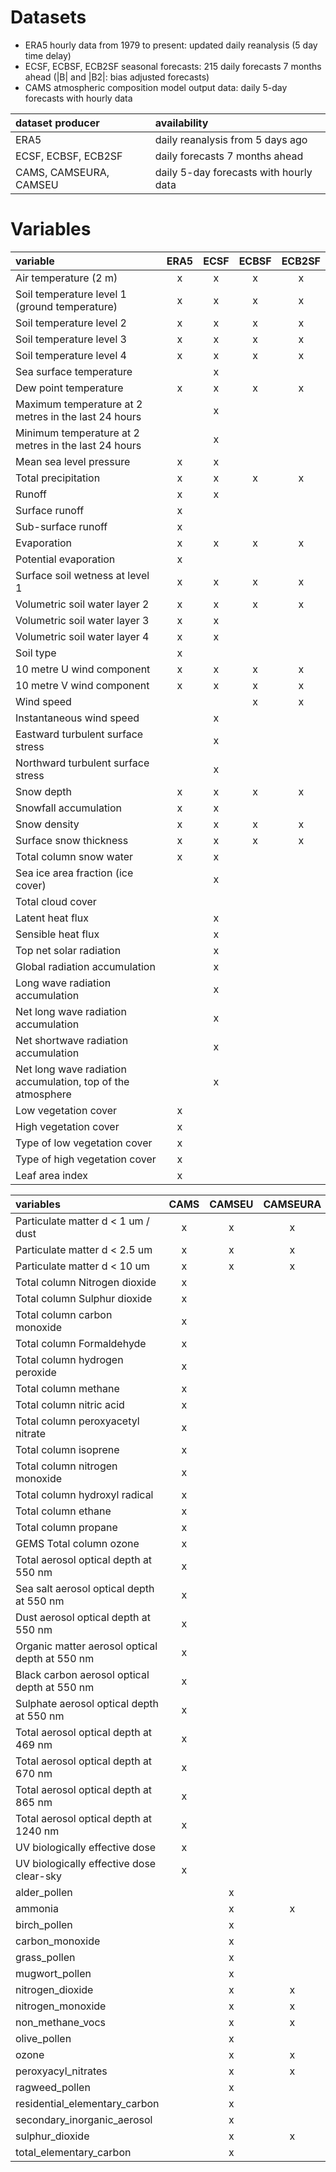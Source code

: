 # Datasets

* ERA5 hourly data from 1979 to present: updated daily reanalysis (5 day time delay) 
* ECSF, ECBSF, ECB2SF seasonal forecasts: 215 daily forecasts 7 months ahead (|B| and |B2|: bias adjusted forecasts)
* CAMS atmospheric composition model output data: daily 5-day forecasts with hourly data

|dataset producer|availability|
|:---|:---|
|ERA5| daily reanalysis from 5 days ago |
|ECSF, ECBSF, ECB2SF| daily forecasts 7 months ahead |
|CAMS, CAMSEURA, CAMSEU| daily 5-day forecasts with hourly data|

# Variables

| variable                                                   | ERA5| ECSF | ECBSF | ECB2SF | 
|:-----------------------------------------------------------|:---:|:----:|:-----:|:------:|
| Air temperature (2 m)                                      | x   | x    | x     | x      |      
| Soil temperature level 1 (ground temperature)              | x   | x    | x     | x      |      
| Soil temperature level 2                                   | x   | x    | x     | x      |      
| Soil temperature level 3                                   | x   | x    | x     | x      |      
| Soil temperature level 4                                   | x   | x    | x     | x      |      
| Sea surface temperature                                    |     | x    |       |        |      
| Dew point temperature                                      | x   | x    | x     |  x     |      
| Maximum temperature at 2 metres in the last 24 hours       |     | x    |       |        |      
| Minimum temperature at 2 metres in the last 24 hours       |     | x    |       |        |      
| Mean sea level pressure                                    | x   | x    |       |        |      
| Total precipitation                                        | x   | x    | x     | x      |       
| Runoff                                                     | x   | x    |       |        |      
| Surface runoff                                             | x   |      |       |        |      
| Sub-surface runoff                                         | x   |      |       |        |      
| Evaporation                                                | x   | x    | x     | x      |      
| Potential evaporation                                      | x   |      |       |        |      
| Surface soil wetness at level 1                            | x   | x    | x     | x      |      
| Volumetric soil water layer 2                              | x   | x    | x     | x      |      
| Volumetric soil water layer 3                              | x   | x    |       |        |      
| Volumetric soil water layer 4                              | x   | x    |       |        |       
| Soil type                                                  | x   |      |       |        |      
| 10 metre U wind component                                  | x   | x    | x     | x      |       
| 10 metre V wind component                                  | x   | x    | x     | x      |       
| Wind speed                                                 |     |      | x     | x      |      
| Instantaneous wind speed                                   |     | x    |       |        |      
| Eastward turbulent surface stress                          |     | x    |       |        |      
| Northward turbulent surface stress                         |     | x    |       |        |      
| Snow depth                                                 | x   | x    | x     | x      |      
| Snowfall accumulation                                      | x   | x    |       |        |      
| Snow density                                               | x   | x    | x     | x      |      
| Surface snow thickness                                     | x   | x    | x     | x      |      
| Total column snow water                                    | x   | x    |       |        |      
| Sea ice area fraction (ice cover)                          |     | x    |       |        |      
| Total cloud cover                                          |     |      |       |        |      
| Latent heat flux                                           |     | x    |       |        |      
| Sensible heat flux                                         |     | x    |       |        |      
| Top net solar radiation                                    |     | x    |       |        |      
| Global radiation accumulation                              |     | x    |       |        |      
| Long wave radiation accumulation                           |     | x    |       |        |      
| Net long wave radiation accumulation                       |     | x    |       |        |      
| Net shortwave radiation accumulation                       |     | x    |       |        |      
| Net long wave radiation accumulation, top of the atmosphere|     | x    |       |        |      
| Low vegetation cover                                       | x   |      |       |        |      
| High vegetation cover                                      | x   |      |       |        |      
| Type of low vegetation cover                               | x   |      |       |        |      
| Type of high vegetation cover                              | x   |      |       |        |      
| Leaf area index                                            | x   |      |       |        |      

| variables|CAMS| CAMSEU | CAMSEURA |
|:---|:---:|:----:|:-----:|
| Particulate matter d < 1 um / dust|x|x|x|
| Particulate matter d < 2.5 um |x|x|x|                                 
| Particulate matter d < 10 um |x|x|x|
| Total column Nitrogen dioxide |x| | |
| Total column Sulphur dioxide |x| | |
| Total column carbon monoxide |x| | |  
| Total column Formaldehyde |x| | |
| Total column hydrogen peroxide |x| ||
| Total column methane | x |       |        |
| Total column nitric acid |  x  |       |        |
| Total column peroxyacetyl nitrate |  x |       |        |
| Total column isoprene |  x  |       |        |
| Total column nitrogen monoxide | x  |       |        |
| Total column hydroxyl radical | x |       |        |
| Total column ethane |  x  |       |        |
| Total column propane |  x   |       |        |
| GEMS Total column ozone |  x  |       |        |
| Total aerosol optical depth at 550 nm |x |       |        |
| Sea salt aerosol optical depth at 550 nm |x| | |
| Dust aerosol optical depth at 550 nm |  x   |       |        | 
| Organic matter aerosol optical depth at 550 nm |x| | |
| Black carbon aerosol optical depth at 550 nm |x| | | 
| Sulphate aerosol optical depth at 550 nm |x| | | 
| Total aerosol optical depth at 469 nm |x| | | 
| Total aerosol optical depth at 670 nm |x|       |        | 
| Total aerosol optical depth at 865 nm |x|       |        | 
| Total aerosol optical depth at 1240 nm |x| | |
| UV biologically effective dose |x| | | 
| UV biologically effective dose clear-sky |x| | |
|alder_pollen| |x | |
|ammonia| |x |x | 
|birch_pollen| |x | | 
|carbon_monoxide|      |x       |        | 
|grass_pollen|      | x      |        | 
|mugwort_pollen|      | x      |        | 
|nitrogen_dioxide|      | x      | x       | 
|nitrogen_monoxide|      | x      | x       | 
|non_methane_vocs|      | x      |x | 
|olive_pollen|      | x      |        | 
|ozone| |x|x| 
|peroxyacyl_nitrates| |x|x    | 
|ragweed_pollen|      |x|      | 
|residential_elementary_carbon| |x| |
|secondary_inorganic_aerosol| |x| | 
|sulphur_dioxide|      |x|x|
|total_elementary_carbon|      |   x    |        | 
